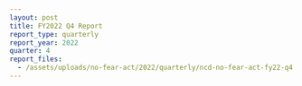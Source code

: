 ```yaml
---
layout: post
title: FY2022 Q4 Report
report_type: quarterly
report_year: 2022
quarter: 4
report_files:
  - /assets/uploads/no-fear-act/2022/quarterly/ncd-no-fear-act-fy22-q4.pdf
---
```


